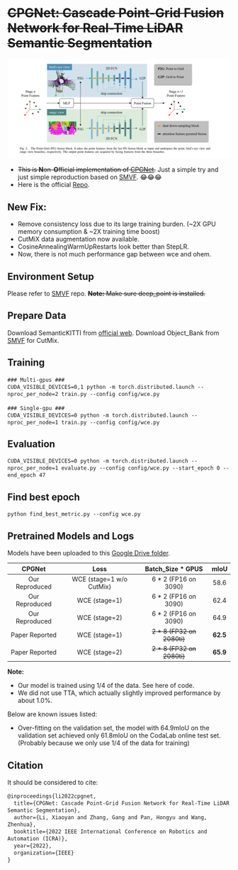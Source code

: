 
# ~~CPGNet: Cascade Point-Grid Fusion Network for Real-Time LiDAR Semantic Segmentation~~

![pipeline](assert/CPGNet.png)

- ~~This is **N**on-**O**fficial implementation of [CPGNet](https://arxiv.org/abs/2204.09914).~~ Just a simple try and just simple reproduction based on [SMVF](https://github.com/GangZhang842/SMVF). :joy::joy::joy:
- Here is the official [Repo](https://github.com/GangZhang842/CPGNet).

## New Fix:
- Remove consistency loss due to its large training burden. (~2X GPU memory consumption & ~2X training time boost)
- CutMiX data augmentation now available.
- CosineAnnealingWarmUpRestarts look better than StepLR.
- Now, there is not much performance gap between wce and ohem.

## Environment Setup
Please refer to [SMVF](https://github.com/GangZhang842/SMVF) repo. ~~**Note:** Make sure deep_point is installed.~~
## Prepare Data
Download SemanticKITTI from [official web](http://www.semantic-kitti.org/dataset.html). 
Download Object_Bank from [SMVF](https://github.com/GangZhang842/SMVF) for CutMix.
## Training
~~~
### Multi-gpus ###
CUDA_VISIBLE_DEVICES=0,1 python -m torch.distributed.launch --nproc_per_node=2 train.py --config config/wce.py

### Single-gpu ###
CUDA_VISIBLE_DEVICES=0 python -m torch.distributed.launch --nproc_per_node=1 train.py --config config/wce.py
~~~

## Evaluation
~~~
CUDA_VISIBLE_DEVICES=0 python -m torch.distributed.launch --nproc_per_node=1 evaluate.py --config config/wce.py --start_epoch 0 --end_epoch 47
~~~

## Find best epoch
~~~
python find_best_metric.py --config wce.py
~~~

## Pretrained Models and Logs
Models have been uploaded to this [Google Drive folder](https://drive.google.com/drive/folders/18DsT-int3XuNRmQ1W0FkNnZ3PaGRohpn?usp=sharing).

| CPGNet | Loss | Batch_Size * GPUS | mIoU |
| :---------------: | :---------------: | :---------------: | :---------------: |
| Our Reproduced | WCE (stage=1 w/o CutMix) |      6 * 2 (FP16 on 3090)       |       58.6        |
| Our Reproduced | WCE (stage=1) |      6 * 2 (FP16 on 3090)       |       62.4        |
| Our Reproduced | WCE (stage=2) |      6 * 2 (FP16 on 3090)       |       64.9        |
| Paper Reported | WCE (stage=1) |       ~~2 * 8 (FP32 on 2080ti)~~     |       **62.5**        |
| Paper Reported | WCE (stage=2) |       ~~2 * 8 (FP32 on 2080ti)~~     |       **65.9**        |

**Note:** 
- Our model is trained using 1/4 of the data. See here of code.
- We did not use TTA, which actually slightly improved performance by about 1.0%.

Below are known issues listed:
- Over-fitting on the validation set, the model with 64.9mIoU on the validation set achieved only 61.8mIoU on the CodaLab online test set. (Probably because we only use 1/4 of the data for training)


## Citation
It should be considered to cite:
~~~
@inproceedings{li2022cpgnet,
  title={CPGNet: Cascade Point-Grid Fusion Network for Real-Time LiDAR Semantic Segmentation},
  author={Li, Xiaoyan and Zhang, Gang and Pan, Hongyu and Wang, Zhenhua},
  booktitle={2022 IEEE International Conference on Robotics and Automation (ICRA)},
  year={2022},
  organization={IEEE}
}
~~~